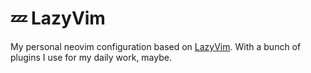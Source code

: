 # 💤 LazyVim

My personal neovim configuration based on [LazyVim](https://github.com/LazyVim/LazyVim).
With a bunch of plugins I use for my daily work, maybe.
